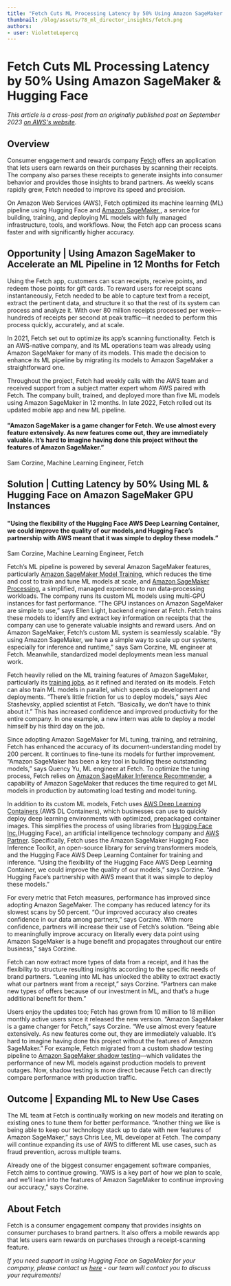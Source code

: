 ```yaml
---
title: "Fetch Cuts ML Processing Latency by 50% Using Amazon SageMaker & Hugging Face"
thumbnail: /blog/assets/78_ml_director_insights/fetch.png
authors:
- user: VioletteLepercq
---
```


# Fetch Cuts ML Processing Latency by 50% Using Amazon SageMaker & Hugging Face


_This article is a cross-post from an originally published post on September 2023 [on AWS's website](https://aws.amazon.com/fr/solutions/case-studies/fetch-case-study/)._


## Overview

Consumer engagement and rewards company [Fetch](https://fetch.com/) offers an application that lets users earn rewards on their purchases by scanning their receipts. The company also parses these receipts to generate insights into consumer behavior and provides those insights to brand partners. As weekly scans rapidly grew, Fetch needed to improve its speed and precision.

On Amazon Web Services (AWS), Fetch optimized its machine learning (ML) pipeline using Hugging Face and [Amazon SageMaker ](https://aws.amazon.com/sagemaker/), a service for building, training, and deploying ML models with fully managed infrastructure, tools, and workflows. Now, the Fetch app can process scans faster and with significantly higher accuracy.


## Opportunity | Using Amazon SageMaker to Accelerate an ML Pipeline in 12 Months for Fetch

Using the Fetch app, customers can scan receipts, receive points, and redeem those points for gift cards. To reward users for receipt scans instantaneously, Fetch needed to be able to capture text from a receipt, extract the pertinent data, and structure it so that the rest of its system can process and analyze it. With over 80 million receipts processed per week—hundreds of receipts per second at peak traffic—it needed to perform this process quickly, accurately, and at scale.

In 2021, Fetch set out to optimize its app’s scanning functionality. Fetch is an AWS-native company, and its ML operations team was already using Amazon SageMaker for many of its models. This made the decision to enhance its ML pipeline by migrating its models to Amazon SageMaker a straightforward one.

Throughout the project, Fetch had weekly calls with the AWS team and received support from a subject matter expert whom AWS paired with Fetch. The company built, trained, and deployed more than five ML models using Amazon SageMaker in 12 months. In late 2022, Fetch rolled out its updated mobile app and new ML pipeline.

#### "Amazon SageMaker is a game changer for Fetch. We use almost every feature extensively. As new features come out, they are immediately valuable. It’s hard to imagine having done this project without the features of Amazon SageMaker.”

Sam Corzine, Machine Learning Engineer, Fetch


## Solution | Cutting Latency by 50% Using ML & Hugging Face on Amazon SageMaker GPU Instances

#### "Using the flexibility of the Hugging Face AWS Deep Learning Container, we could improve the quality of our models,and Hugging Face’s partnership with AWS meant that it was simple to deploy these models.”

Sam Corzine, Machine Learning Engineer, Fetch


Fetch’s ML pipeline is powered by several Amazon SageMaker features, particularly [Amazon SageMaker Model Training](https://aws.amazon.com/sagemaker/train/), which reduces the time and cost to train and tune ML models at scale, and [Amazon SageMaker Processing](https://docs.aws.amazon.com/sagemaker/latest/dg/processing-job.html), a simplified, managed experience to run data-processing workloads. The company runs its custom ML models using multi-GPU instances for fast performance. “The GPU instances on Amazon SageMaker are simple to use,” says Ellen Light, backend engineer at Fetch. Fetch trains these models to identify and extract key information on receipts that the company can use to generate valuable insights and reward users. And on Amazon SageMaker, Fetch’s custom ML system is seamlessly scalable. “By using Amazon SageMaker, we have a simple way to scale up our systems, especially for inference and runtime,” says Sam Corzine, ML engineer at Fetch. Meanwhile, standardized model deployments mean less manual work.

Fetch heavily relied on the ML training features of Amazon SageMaker, particularly its [training jobs](https://docs.aws.amazon.com/sagemaker/latest/APIReference/API_CreateTrainingJob.html), as it refined and iterated on its models. Fetch can also train ML models in parallel, which speeds up development and deployments. “There’s little friction for us to deploy models,” says Alec Stashevsky, applied scientist at Fetch. “Basically, we don’t have to think about it.” This has increased confidence and improved productivity for the entire company. In one example, a new intern was able to deploy a model himself by his third day on the job.

Since adopting Amazon SageMaker for ML tuning, training, and retraining, Fetch has enhanced the accuracy of its document-understanding model by 200 percent. It continues to fine-tune its models for further improvement. “Amazon SageMaker has been a key tool in building these outstanding models,” says Quency Yu, ML engineer at Fetch. To optimize the tuning process, Fetch relies on [Amazon SageMaker Inference Recommender](https://docs.aws.amazon.com/sagemaker/latest/dg/inference-recommender.html), a capability of Amazon SageMaker that reduces the time required to get ML models in production by automating load testing and model tuning.  

In addition to its custom ML models, Fetch uses [AWS Deep Learning Containers ](https://aws.amazon.com/machine-learning/containers/)(AWS DL Containers), which businesses can use to quickly deploy deep learning environments with optimized, prepackaged container images. This simplifies the process of using libraries from [Hugging Face Inc.](https://huggingface.co/)(Hugging Face), an artificial intelligence technology company and [AWS  Partner](https://partners.amazonaws.com/partners/0010h00001jBrjVAAS/Hugging%20Face%20Inc.). Specifically, Fetch uses the Amazon SageMaker Hugging Face Inference Toolkit, an open-source library for serving transformers models, and the Hugging Face AWS Deep Learning Container for training and inference. “Using the flexibility of the Hugging Face AWS Deep Learning Container, we could improve the quality of our models,” says Corzine. “And Hugging Face’s partnership with AWS meant that it was simple to deploy these models.”

For every metric that Fetch measures, performance has improved since adopting Amazon SageMaker. The company has reduced latency for its slowest scans by 50 percent. “Our improved accuracy also creates confidence in our data among partners,” says Corzine. With more confidence, partners will increase their use of Fetch’s solution. “Being able to meaningfully improve accuracy on literally every data point using Amazon SageMaker is a huge benefit and propagates throughout our entire business,” says Corzine.

Fetch can now extract more types of data from a receipt, and it has the flexibility to structure resulting insights according to the specific needs of brand partners. “Leaning into ML has unlocked the ability to extract exactly what our partners want from a receipt,” says Corzine. “Partners can make new types of offers because of our investment in ML, and that’s a huge
additional benefit for them.”

Users enjoy the updates too; Fetch has grown from 10 million to 18 million monthly active users since it released the new version. “Amazon SageMaker is a game changer for Fetch,” says Corzine. “We use almost every feature extensively. As new features come out, they are immediately valuable. It’s hard to imagine having done this project without the features of Amazon SageMaker.” For example, Fetch migrated from a custom shadow testing pipeline to [Amazon SageMaker shadow testing](https://aws.amazon.com/sagemaker/shadow-testing/)—which validates the performance of new ML models against production models to prevent outages. Now, shadow testing is more direct because Fetch can directly compare performance with production traffic.

## Outcome | Expanding ML to New Use Cases

The ML team at Fetch is continually working on new models and iterating on existing ones to tune them for better performance. “Another thing we like is being able to keep our technology stack up to date with new features of Amazon SageMaker,” says Chris Lee, ML developer at Fetch. The company will continue expanding its use of AWS to different ML use cases, such as fraud prevention, across multiple teams.

Already one of the biggest consumer engagement software companies, Fetch aims to continue growing. “AWS is a key part of how we plan to scale, and we’ll lean into the features of Amazon SageMaker to continue improving our accuracy,” says Corzine.

## About Fetch

Fetch is a consumer engagement company that provides insights on consumer purchases to brand partners. It also offers a mobile rewards app that lets users earn rewards on purchases through a receipt-scanning feature.


_If you need support in using Hugging Face on SageMaker for your company, please contact us [here](https://huggingface.co/support#form) - our team will contact you to discuss your requirements!_
